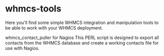 whmcs-tools
===========

Here you'll find some simple WHMCS integration and manipulation tools to be able to work with your WHMCS deployment.

whmcs_contact_puller for Nagios
This PERL script is designed to export all contacts from the WHMCS database and create a working contacts file for use with Nagios.
